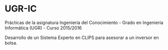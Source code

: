 # UGR-IC

Prácticas de la asignatura Ingeniería del Conocimiento - Grado en Ingeniería Informática (UGR) - Curso 2015/2016

Desarrollo de un Sistema Experto en CLIPS para asesorar a un inversor en bolsa.
